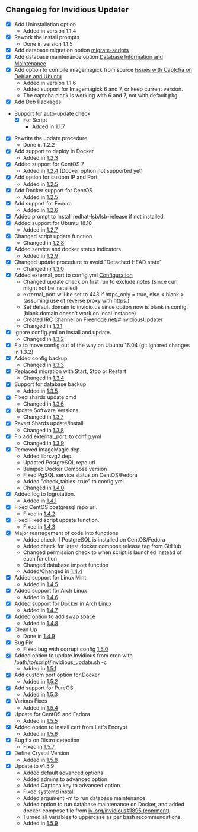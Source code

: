 ## Changelog for Invidious Updater

- [X] Add Uninstallation option 
  - Added in version 1.1.4
- [X] Rework the install prompts
    - Done in version 1.1.5
- [X] Add database migration option [migrate-scripts](https://github.com/omarroth/invidious/tree/master/config/migrate-scripts)
- [X] Add database maintenance option [Database Information and Maintenance](https://github.com/omarroth/invidious/wiki/Database-Information-and-Maintenance)
- [X] Add option to compile imagemagick from source [Issues with Captcha on Debian and Ubuntu](https://github.com/omarroth/invidious/wiki/Issues-with-Captcha-on-Debian-and-Ubuntu)
   - Added in version 1.1.6
   - Added support for Imagemagick 6 and 7, or keep current version.
   - The captcha clock is working with 6 and 7, not with default pkg.
- [X] Add Deb Packages
- Support for auto-update check
  - [X] For Script 
    - Added in 1.1.7
- [X] Rewrite the update procedure 
  - Done in 1.2.2
- [X] Add support to deploy in Docker 
  - Added in [1.2.3](https://github.com/tmiland/Invidious-Updater/releases/tag/v1.2.3)
- [X] Added support for CentOS 7 
  - Added in [1.2.4](https://github.com/tmiland/Invidious-Updater/releases/tag/v1.2.4) (Docker option not supported yet)
- [X] Add option for custom IP and Port 
  - Added in [1.2.5](https://github.com/tmiland/Invidious-Updater/releases/tag/v1.2.5)
- [X] Add Docker support for CentOS 
  - Added in [1.2.5](https://github.com/tmiland/Invidious-Updater/releases/tag/v1.2.5)
- [X] Add support for Fedora 
  - Added in [1.2.6](https://github.com/tmiland/Invidious-Updater/releases/tag/v1.2.6)
- [X] Added prompt to install redhat-lsb/lsb-release if not installed.
- [X] Added support for Ubuntu 18.10
  - Added in [1.2.7](https://github.com/tmiland/Invidious-Updater/releases/tag/v1.2.7)
- [X] Changed script update function
  - Changed in [1.2.8](https://github.com/tmiland/Invidious-Updater/releases/tag/v1.2.8)
- [X] Added service and docker status indicators
  - Added in [1.2.9](https://github.com/tmiland/Invidious-Updater/releases/tag/v1.2.9)
- [X] Changed update procedure to avoid "Detached HEAD state"
  - Changed in [1.3.0](https://github.com/tmiland/Invidious-Updater/releases/tag/v1.3.0)
- [X] Added external_port to config.yml [Configuration](https://github.com/omarroth/invidious/wiki/Configuration)
    - Changed update check on first run to exclude notes (since curl might not be installed)
    - external_port will be set to 443 if https_only = true, else < blank > (assuming use of reverse proxy with https.)
    - Set default domain to invidio.us since option now is blank in config. (blank domain doesn't work on local instance)
    - Created IRC Channel on Freenode.net/#InvidiousUpdater
    - Changed in [1.3.1](https://github.com/tmiland/Invidious-Updater/releases/tag/v1.3.1)
- [X] Ignore config.yml on install and update.
    - Changed in [1.3.2](https://github.com/tmiland/Invidious-Updater/releases/tag/v1.3.2)
- [X] Fix to move config out of the way on Ubuntu 16.04 (git ignored changes in 1.3.2)
- [X] Added config backup
    - Changed in [1.3.3](https://github.com/tmiland/Invidious-Updater/releases/tag/v1.3.3)
- [X] Replaced migration with Start, Stop or Restart
    - Changed in [1.3.4](https://github.com/tmiland/Invidious-Updater/releases/tag/v1.3.4)
- [X] Support for database backup
  - Added in [1.3.5](https://github.com/tmiland/Invidious-Updater/releases/tag/v1.3.5)
- [X] Fixed shards update cmd
    - Changed in [1.3.6](https://github.com/tmiland/Invidious-Updater/releases/tag/v1.3.6)
- [X] Update Software Versions
    - Changed in [1.3.7](https://github.com/tmiland/Invidious-Updater/releases/tag/v1.3.7)
- [X] Revert Shards update/install
    - Changed in [1.3.8](https://github.com/tmiland/Invidious-Updater/releases/tag/v1.3.8)
- [X] Fix add external_port: to config.yml
    - Changed in [1.3.9](https://github.com/tmiland/Invidious-Updater/releases/tag/v1.3.9)
- [X] Removed ImageMagic dep.
    - Added librsvg2 dep.
    - Updated PostgreSQL repo url
    - Bumped Docker Compose version
    - Fixed PgSQL service status on CentOS/Fedora
    - Added "check_tables: true" to config.yml
    - Changed in [1.4.0](https://github.com/tmiland/Invidious-Updater/releases/tag/v1.4.0)
- [X] Added log to logrotation.
    - Added in [1.4.1](https://github.com/tmiland/Invidious-Updater/releases/tag/v1.4.1)
- [X] Fixed CentOS postgresql repo url.
    - Fixed in [1.4.2](https://github.com/tmiland/Invidious-Updater/releases/tag/v1.4.2)
- [X] Fixed Fixed script update function.
    - Fixed in [1.4.3](https://github.com/tmiland/Invidious-Updater/releases/tag/v1.4.3)
- [X] Major rearragement of code into functions
    - Added check if PostgreSQL is installed on CentOS/Fedora
    - Added check for latest docker compose release tag from GitHub
    - Changed permission check to when script is launched instead of each function
    - Changed database import function
    - Added/Changed in [1.4.4](https://github.com/tmiland/Invidious-Updater/releases/tag/v1.4.4)
- [X] Added support for Linux Mint.
    - Added in [1.4.5](https://github.com/tmiland/Invidious-Updater/releases/tag/v1.4.5)
- [X] Added support for Arch Linux
    - Added in [1.4.6](https://github.com/tmiland/Invidious-Updater/releases/tag/v1.4.6)
- [X] Added support for Docker in Arch Linux
    - Added in [1.4.7](https://github.com/tmiland/Invidious-Updater/releases/tag/v1.4.7)
- [X] Added option to add swap space
    - Added in [1.4.8](https://github.com/tmiland/Invidious-Updater/releases/tag/v1.4.8)
- [X] Clean Up
    - Done in [1.4.9](https://github.com/tmiland/Invidious-Updater/releases/tag/v1.4.9)
- [X] Bug Fix
    - Fixed bug with corrupt config [1.5.0](https://github.com/tmiland/Invidious-Updater/releases/tag/v1.5.0)
- [X] Added option to update Invidious from cron with /path/to/script/invidious_update.sh -c
    - Added in [1.5.1](https://github.com/tmiland/Invidious-Updater/releases/tag/v1.5.1)
- [X] Add custom port option for Docker
    - Added in [1.5.2](https://github.com/tmiland/Invidious-Updater/releases/tag/v1.5.2)
- [X] Add support for PureOS
    - Added in [1.5.3](https://github.com/tmiland/Invidious-Updater/releases/tag/v1.5.3)
- [X] Various Fixes
    - Added in [1.5.4](https://github.com/tmiland/Invidious-Updater/releases/tag/v1.5.4)
- [X] Update for CentOS and Fedora
    - Added in [1.5.5](https://github.com/tmiland/Invidious-Updater/releases/tag/v1.5.5)
- [X] Added option to install cert from Let's Encrypt
    - Added in [1.5.6](https://github.com/tmiland/Invidious-Updater/releases/tag/v1.5.6)
- [X] Bug fix on Distro detection
    - Fixed in [1.5.7](https://github.com/tmiland/Invidious-Updater/releases/tag/v1.5.7)
- [X] Define Crystal Version
    - Added in [1.5.8](https://github.com/tmiland/Invidious-Updater/releases/tag/v1.5.8)
- [X] Update to v1.5.9
    - Added default advanced options
    - Added admins to advanced option
    - Added Captcha key to advanced option
    - Fixed systemd install
    - Added argument -m to run database maintenance.
    - Added option to run database maintenance on Docker, and added docker-compose file from [iv-org/invidious#1895 (comment)](https://github.com/iv-org/invidious/issues/1895#issuecomment-812642053)
    - Turned all variables to uppercase as per bash recommendations.
    - Added in [1.5.9](https://github.com/tmiland/Invidious-Updater/releases/tag/v1.5.9)
